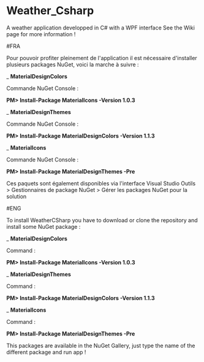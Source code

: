 # Weather_Csharp
A weather application developped in C# with a WPF interface
See the Wiki page for more information !

#FRA

Pour pouvoir profiter pleinement de l'application il est nécessaire d'installer plusieurs packages NuGet, voici la marche à suivre :

_ **MaterialDesignColors**

Commande NuGet Console : 


**PM> Install-Package MaterialIcons -Version 1.0.3**
      
_ **MaterialDesignThemes**
 
 Commande NuGet Console : 
  
  
  **PM> Install-Package MaterialDesignColors -Version 1.1.3**
  
_ **MaterialIcons**
  
  
  Commande NuGet Console : 
  
  
  **PM> Install-Package MaterialDesignThemes -Pre**

Ces paquets sont également disponibles via l'interface Visual Studio 
  Outils > Gestionnaires de package NuGet > Gérer les packages NuGet pour la solution

#ENG

To install WeatherCSharp you have to download or clone the repository and install some NuGet package :

_ **MaterialDesignColors**
 
 
 Command : 
  
  
  **PM> Install-Package MaterialIcons -Version 1.0.3**
      
_ **MaterialDesignThemes**
 
 
 Command : 
  
  
  **PM> Install-Package MaterialDesignColors -Version 1.1.3**
  
_ **MaterialIcons**
 
 
 Command : 
  
  
  **PM> Install-Package MaterialDesignThemes -Pre**
  
  This packages are available in the NuGet Gallery, just type the name of the different package and run app !
